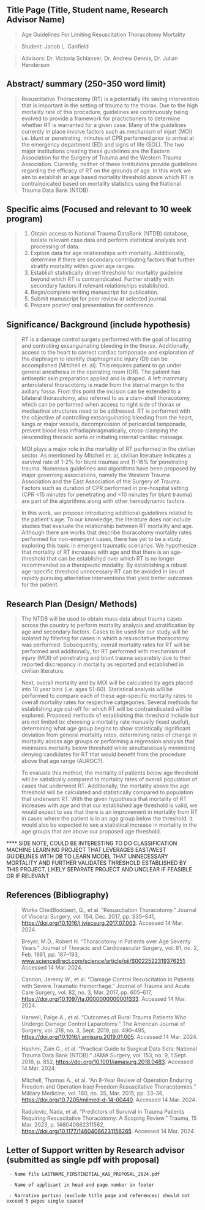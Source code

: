 ## Title Page (Title, Student name, Research Advisor Name)

> Age Guidelines For Limiting Resuscitation Thoracotomy Mortality

> Student: Jacob L. Canfield

> Advisors: Dr. Victoria Schlanser, Dr. Andrew Dennis, Dr. Julian Henderson

## Abstract/ summary (250-350 word limit)

> Resuscitative Thoracotomy (RT) is a potentially life saving intervention that is important in the setting of trauma to the thorax. Due to the high mortality rate of this procedure, guidelines are continuously being evolved to provide a framework for practictioners to determine whether RT is warranted for a given case. Many of the guidelines currently in place involve factors such as mechanism of injurt (MOI) i.e. blunt or penetrating, minutes of CPR performed prior to arrival at the emergency department (ED) and signs of life (SOL). The two major institutions creating these guidelines are the Eastern Association for the Surgery of Trauma and the Western Trauma Association. Currently, neither of these institutions provide guidelines regarding the efficacy of RT on the grounds of age. In this work we aim to establish an age based mortality threshold above which RT is contraindicated based on mortality statistics using the National Trauma Data Bank (NTDB). 

## Specific aims (Focused and relevant to 10 week program)

> 1) Obtain access to National Trauma DataBank (NTDB) database, isolate relevant case data and perform statistical analysis and processing of data.
> 2) Explore data for age relationships with mortality. Additionally, determine if there are secondary contributing factors that further stratify mortality within given age ranges.
> 3) Establish statistically driven threshold for mortality guideline beyond which RT is contraindicated. Further stratify with secondary factors if relevant relationships established.
> 4) Begin/complete writing manuscript for publication. 
> 5) Submit manuscript for peer review at selected journal.
> 6) Prepare poster/ oral presentation for conference.

## Significance/ Background (include hypothesis)


> RT is a damage control surgery performed with the goal of locating and controlling exsanguinating bleeding in the thorax. Additionally, access to the heart to correct cardiac tamponade and exploration of the diaphragm to identify diaphragmatic injury (DI) can be accomplished (Mitchell et. al). This requires patient to go under general anesthesia in the operating room (OR). The patient has antiseptic skin preparation applied and is draped. A left mammary anterolateral thoracotomy is made from the sternal margin to the axillary fossa. From this point the incision can be extended to a bilateral thoracotomy, also referred to as a clam-shell thoracotomy, which can be performed when access to right side of thorax or mediastinal structures need to be addressed. RT is performed with the objective of controlling extsanguinating bleeding from the heart, lungs or major vessels, decompression of pericardial tamponade, prevent blood loss infradiaphragmatically, cross-clamping the descending thoracic aorta or initiating internal cardiac massage. 

> MOI plays a major role in the mortality of RT performed in the civilian sector. As mentioned by Mitchell et. al, civilian literature indicates a survival rate of 1-2% for blunt traumas and 11-16% for penetrating trauma. Numerous guidelines and algorithms have been proposed by major governing associations, namely the Western Trauma Association and the East Association of the Surgery of Trauma. Factors such as duration of CPR performed in pre-hospital setting (CPR <15 minutes for penetrating and <10 minutes for blunt trauma) are part of the algorithms along with other hemodynamic factors. 

> In this work, we propose introducing additional guidelines related to the patient's age. To our knowledge, the literature does not include studies that evaluate the relationship between RT mortality and age. Although there are works that describe thoracotomy mortality rates performed for non-emergent cases, there has yet to be a study exploring this topic in emergent traumatic scenarios. We hypothesize that mortality of RT increases with age and that there is an age-threshold that can be established over which RT is no longer recommended as a  therapeutic modality. By establishing a robust age-specific threshold unnecessary RT can be avoided in lieu of rapidly pursuing alternative interventions that yield better outcomes for the patient.

## Research Plan (Design/ Methods)

> The NTDB will be used to obtain mass data about trauma cases across the country to perform mortality analysis and stratification by age and secondary factors. Cases to be used for our study will be isolated by filtering for cases in which a resuscitative thoracotomy was performed. Subsequently, overall mortality rates for RT will be performed and additionally, for RT performed with mechanism of injury (MOI) of penetrating and blunt trauma separately due to their reported discrepancy in mortality as reported and established in  civilian literature. 

> Next, overall mortality and by MOI will be calculated by ages placed into 10 year bins (i.e. ages 51-60). Statistical analysis will be performed to compare each of these age-specific mortality rates to overall mortality rates for respective catgegories. Several methods for establishing age cut-off for which RT will be contraindicated will be explored. Proposed methods of establishing this threshold include but are not limited to: choosing a mortality rate manually (least useful), determining what age group begins to show statistically significant deviation from general mortality rates, determining rates of change in mortality across age groups or performing a regression analysis that minimizes mortality below threshold while simultaneously minimizing denying candidates for RT that would benefit from the procedure above that age range (AUROC?). 

> To evaluate this method, the mortality of patients below age threshold will be satistically compared to mortality rates of overall population of cases that underwent RT. Additionally, the mortality above the age threshold will be calculated and statistically compared to population that underwent RT. With the given hypothesis that mortality of RT increases with age and that our established age threshold is valid, we would expect to see that there is an improvement in mortality from RT in cases where the patient is in an age group below the threshold. It would also be expected to see a statistical increase in mortality in the age groups that are above our proposed age threshold. 

**** SIDE NOTE, COULD BE INTERESTING TO DO CLASSIFICATION MACHINE LEARNING PROJECT THAT  LEVERAGES EAST/WEST GUIDELINES WITH DB TO LEARN MODEL THAT UNNECESSARY MORTALITY AND FURTHER VALIDATES THRESHOLD ESTABLISHED BY THIS PROJECT. LIKELY SEPARATE PROJECT AND UNCLEAR IF FEASIBLE OR IF RELEVANT


## References (Bibliography)

> Works CitedBoddaert, G., et al. “Resuscitation Thoracotomy.” Journal of Visceral Surgery, vol. 154, Dec. 2017, pp. S35–S41, https://doi.org/10.1016/j.jviscsurg.2017.07.003. Accessed 14 Mar. 2024.

> Breyer, M.D., Robert H. “Thoracotomy in Patients over Age Seventy Years.” Journal of Thoracic and Cardiovascular Surgery, vol. 81, no. 2, Feb. 1981, pp. 187–193, www.sciencedirect.com/science/article/pii/S0022522319376251. Accessed 14 Mar. 2024.

> Cannon, Jeremy W., et al. “Damage Control Resuscitation in Patients with Severe Traumatic Hemorrhage.” Journal of Trauma and Acute Care Surgery, vol. 82, no. 3, Mar. 2017, pp. 605–617, https://doi.org/10.1097/ta.0000000000001333. Accessed 14 Mar. 2024.

> Harwell, Paige A., et al. “Outcomes of Rural Trauma Patients Who Undergo Damage Control Laparotomy.” The American Journal of Surgery, vol. 218, no. 3, Sept. 2019, pp. 490–495, https://doi.org/10.1016/j.amjsurg.2019.01.005. Accessed 14 Mar. 2024.

> Hashmi, Zain G., et al. “Practical Guide to Surgical Data Sets: National Trauma Data Bank (NTDB).” JAMA Surgery, vol. 153, no. 9, 1 Sept. 2018, p. 852, https://doi.org/10.1001/jamasurg.2018.0483. Accessed 14 Mar. 2024.

> Mitchell, Thomas A., et al. “An 8-Year Review of Operation Enduring Freedom and Operation Iraqi Freedom Resuscitative Thoracotomies.” Military Medicine, vol. 180, no. 3S, Mar. 2015, pp. 33–36, https://doi.org/10.7205/milmed-d-14-00440. Accessed 14 Mar. 2024.

> Radulovic, Nada, et al. “Predictors of Survival in Trauma Patients Requiring Resuscitative Thoracotomy: A Scoping Review.” Trauma, 15 Mar. 2023, p. 146040862311562, https://doi.org/10.1177/14604086231156265. Accessed 14 Mar. 2024.

##  Letter of Support written by Research advisor (submitted as single pdf with proposal)

     - Name file LASTNAME_FIRSTINITIAL_KAS_PROPOSAL_2024.pdf

     - Name of applicant in head and page number in footer

     - Narrative portion (exclude title page and references) should not exceed 5 pages single spaced